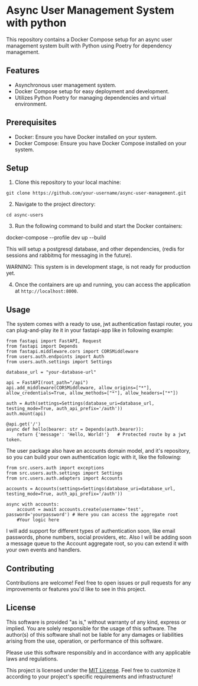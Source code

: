# Async User Management System with python

This repository contains a Docker Compose setup for an async user management system built with Python using Poetry for dependency management.

## Features

- Asynchronous user management system.
- Docker Compose setup for easy deployment and development.
- Utilizes Python Poetry for managing dependencies and virtual environment.

## Prerequisites

- Docker: Ensure you have Docker installed on your system.
- Docker Compose: Ensure you have Docker Compose installed on your system.

## Setup

1. Clone this repository to your local machine:

```
git clone https://github.com/your-username/async-user-management.git
```

2. Navigate to the project directory:

```
cd async-users
```

3. Run the following command to build and start the Docker containers:

docker-compose --profile dev up --build

This will setup a postgresql database, and other dependencies, (redis for sessions and rabbitmq for messaging in the future).

WARNING: This system is in development stage, is not ready for production yet. 

4. Once the containers are up and running, you can access the application at `http://localhost:8000`.

## Usage

The system comes with a ready to use, jwt authentication fastapi router, you can plug-and-play ite it in your fastapi-app like in following example:

```
from fastapi import FastAPI, Request
from fastapi import Depends
from fastapi.middleware.cors import CORSMiddleware
from users.auth.endpoints import Auth
from users.auth.settings import Settings

database_url = "your-database-url"

api = FastAPI(root_path="/api")
api.add_middleware(CORSMiddleware, allow_origins=["*"], allow_credentials=True, allow_methods=["*"], allow_headers=["*"])

auth = Auth(settings=Settings(database_uri=database_url, testing_mode=True, auth_api_prefix='/auth'))
auth.mount(api)

@api.get('/')
async def hello(bearer: str = Depends(auth.bearer)):
    return {'message': 'Hello, World!'}   # Protected route by a jwt token. 

```
The user package also have an accounts domain model, and it's repository, so you can build your own authentication logic with it, like the following:

```
from src.users.auth import exceptions
from src.users.auth.settings import Settings
from src.users.auth.adapters import Accounts

accounts = Accounts(settings=Settings(database_uri=database_url, testing_mode=True, auth_api_prefix='/auth'))

async with accounts:
    account = await accounts.create(username='test', password='yourpassword') # Here you can access the aggregate root
    #Your logic here

```

I will add support for different types of authentication soon, like email passwords, phone numbers, social providers, etc.
Also I will be adding soon a message queue to the Account aggregate root, so you can extend it with your own events and handlers.

## Contributing

Contributions are welcome! Feel free to open issues or pull requests for any improvements or features you'd like to see in this project.

## License

This software is provided "as is," without warranty of any kind, express or implied. You are solely responsible for the usage of this software. The author(s) of this software shall not be liable for any damages or liabilities arising from the use, operation, or performance of this software.

Please use this software responsibly and in accordance with any applicable laws and regulations.

This project is licensed under the [MIT License](LICENSE).
Feel free to customize it according to your project's specific requirements and infrastructure!